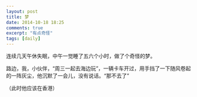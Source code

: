 ```yaml
---
layout: post
title: 梦
date: 2014-10-18 18:25
comments: true
excerpt: "有点奇怪"
tags: [daily]
---
```

连续几天午休失眠，中午一觉睡了五六个小时，做了个奇怪的梦。

路边，我，小伙伴，“周三一起去海边玩”，一辆卡车开过，用手挡了一下随风卷起的一阵灰尘，他沉默了一会儿，没有说话。“那不去了”

（此时他应该在香港）
